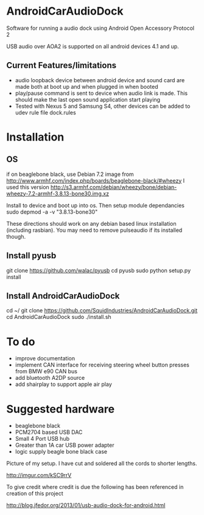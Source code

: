 AndroidCarAudioDock
===================

Software for running a audio dock using Android Open Accessory Protocol 2

USB audio over AOA2 is supported on all android devices 4.1 and up. 

Current Features/limitations
----------------------------
* audio loopback device between android device and sound card are made both at boot up and when plugged in when booted
* play/pause command is sent to device when audio link is made. This should make the last open sound application start playing
* Tested with Nexus 5 and Samsung S4, other devices can be added to udev rule file dock.rules

Installation
============
OS
--
if on beaglebone black, use Debian 7.2 image from http://www.armhf.com/index.php/boards/beaglebone-black/#wheezy
I used this version
http://s3.armhf.com/debian/wheezy/bone/debian-wheezy-7.2-armhf-3.8.13-bone30.img.xz

Install to device and boot up into os. 
Then setup module dependancies
sudo depmod -a -v "3.8.13-bone30"

These directions should work on any debian based linux installation (including rasbian). You may need to remove pulseaudio if its installed though.

Install pyusb
-------------
git clone https://github.com/walac/pyusb
cd pyusb
sudo python setup.py install

Install AndroidCarAudioDock
---------------------------
cd ~/
git clone https://github.com/SquidIndustries/AndroidCarAudioDock.git
cd AndroidCarAudioDock
sudo ./install.sh

To do
=====
* improve documentation
* implement CAN interface for receiving steering wheel button presses from BMW e90 CAN bus
* add bluetooth A2DP source
* add shairplay to support apple air play

Suggested hardware
==================
* beaglebone black
* PCM2704 based USB DAC
* Small 4 Port USB hub
* Greater than 1A car USB power adapter
* logic supply beagle bone black case

Picture of my setup. I have cut and soldered all the cords to shorter lengths.

http://imgur.com/kSC9rrV

To give credit where credit is due the following has been referenced in creation of this project

http://blog.jfedor.org/2013/01/usb-audio-dock-for-android.html
